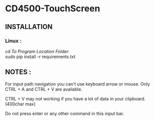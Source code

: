 # CD4500-TouchScreen

<h2><b>INSTALLATION</b></h2>
<h3>Linux :</h3>
  cd <i>To Program Location Folder</i>:<br>
  sudo pip install -r requirements.txt

<h2>NOTES :</h2>
For input path navigation you can't use keyboard arrow or mouse.
Only CTRL + A and CTRL + V are available.

CTRL + V may not working if you have a lot of data in your clipboard.(400char max)

Do not press enter or any other command in this input bar.
